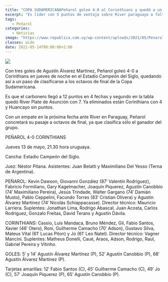 ```yaml
---
title: "COPA SUDAMERICANAPeñarol goleó 4-0 al Corinthians y quedó a un paso de los octavos de final"
excerpt: "Es líder con 5 puntos de ventaja sobre River paraguayo a falta de dos fechas."
tags:
   - Peñarol
categories:
   - Noticias
image: "https://www.republica.com.uy/wp-content/uploads/2021/05/Penarol-Corinthians-1.jpg"
classes: wide
date: 2021-05-14T00:00:00+2:00
---
```



<img src="https://www.republica.com.uy/wp-content/uploads/2021/05/Penarol-Corinthians-1.jpg">


Con tres goles de Agustín Álvarez Martínez, Peñarol goleó 4-0 a Corinthians en jueves de noche en el Estadio Campeón del Siglo, quedando así a un paso de clasificarse a los octavos de final de la Copa Sudamericana.


Es que el carbonero llegó a 12 puntos en 4 fechas y segundo en la tabla quedó River Plate de Asunción con 7. Ya eliminados están Corinthians con 4 y Huancayo sin puntos.


Con un empate en la próxima fecha ante River en Paraguay, Peñarol concretará su pasaje a octavos de final, ya que clasifica sólo el ganador del grupo.


PEÑAROL 4-0 CORINTHIANS


Jueves 13 de mayo, 21.30 hora uruguaya.


Cancha: Estadio Campeón del Siglo.


Juez: Néstor Pitana. Asistentes: Juan Belatti y Maximiliano Del Yesso (Terna de Argentina).


PEÑAROL: Kevin Dawson, Giovanni González (87′ Valentín Rodríguez), Fabricio Formiliano, Gary Kagelmacher, Joaquín Piquerez, Agustín Canobbio (74′ Maximiliano Pereira), Jesús Trindade, Walter Gargano (74′ Damián Musto), Pablo Ceppelini, Facundo Torres (83′ Cristian Olivera) y Agustín Álvarez Martínez (74′ Nicolás Schiappacasse). Director técnico: Mauricio Larriera. Suplentes: Jonathan Lima, Rodrigo Abascal, Juan Acosta, Carlos Rodríguez, Gonzalo Freitas, David Terans y Agustín Dávila.


CORINTHIANS: Cassio, Luis Mandaca, Bruno Méndez, Gil, Fabio Santos, Xavier (46′ Otero), Roni, Guilherme Camacho (70′ Adson), Gustavo Silva, Mateus Vital (61′ Lucas Piton) y Jo (61′ Leo Natel). Director técnico: Vagner Mancini. Suplentes: Matheus Donelli, Caué, Araos, Adson, Rodrigo, Raul, Gabriel Pereira y Vitinho.


GOLES: 5′ y 14′ Agustín Álvarez Martínez (P), 52′ Agustín Canobbio (P), 68′ Agustín Álvarez Martínez (P).


Tarjetas amarillas: 12′ Fabio Santos (C), 45′ Guilherme Camacho (C), 49′ Jo (C), 57′ Joaquín Piquerez (P), 65′ Agustín Canobbio (P).


